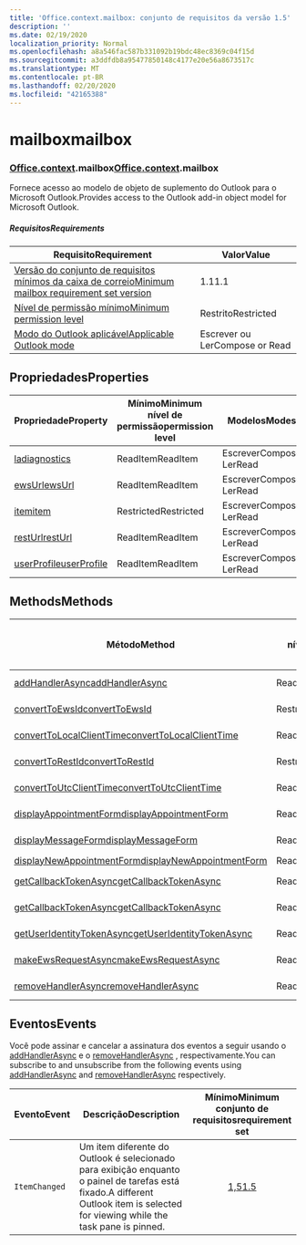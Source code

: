 ```yaml
---
title: 'Office.context.mailbox: conjunto de requisitos da versão 1.5'
description: ''
ms.date: 02/19/2020
localization_priority: Normal
ms.openlocfilehash: a8a546fac587b331092b19bdc48ec8369c04f15d
ms.sourcegitcommit: a3ddfdb8a95477850148c4177e20e56a8673517c
ms.translationtype: MT
ms.contentlocale: pt-BR
ms.lasthandoff: 02/20/2020
ms.locfileid: "42165388"
---
```

# <a name="mailbox"></a><span data-ttu-id="2ddde-102">mailbox</span><span class="sxs-lookup"><span data-stu-id="2ddde-102">mailbox</span></span>

### <a name="officecontextmailbox"></a><span data-ttu-id="2ddde-103">[Office](office.md)[.context](office.context.md).mailbox</span><span class="sxs-lookup"><span data-stu-id="2ddde-103">[Office](office.md)[.context](office.context.md).mailbox</span></span>

<span data-ttu-id="2ddde-104">Fornece acesso ao modelo de objeto de suplemento do Outlook para o Microsoft Outlook.</span><span class="sxs-lookup"><span data-stu-id="2ddde-104">Provides access to the Outlook add-in object model for Microsoft Outlook.</span></span>

##### <a name="requirements"></a><span data-ttu-id="2ddde-105">Requisitos</span><span class="sxs-lookup"><span data-stu-id="2ddde-105">Requirements</span></span>

|<span data-ttu-id="2ddde-106">Requisito</span><span class="sxs-lookup"><span data-stu-id="2ddde-106">Requirement</span></span>| <span data-ttu-id="2ddde-107">Valor</span><span class="sxs-lookup"><span data-stu-id="2ddde-107">Value</span></span>|
|---|---|
|[<span data-ttu-id="2ddde-108">Versão do conjunto de requisitos mínimos da caixa de correio</span><span class="sxs-lookup"><span data-stu-id="2ddde-108">Minimum mailbox requirement set version</span></span>](../../requirement-sets/outlook-api-requirement-sets.md)| <span data-ttu-id="2ddde-109">1.1</span><span class="sxs-lookup"><span data-stu-id="2ddde-109">1.1</span></span>|
|[<span data-ttu-id="2ddde-110">Nível de permissão mínimo</span><span class="sxs-lookup"><span data-stu-id="2ddde-110">Minimum permission level</span></span>](../../../outlook/understanding-outlook-add-in-permissions.md)| <span data-ttu-id="2ddde-111">Restrito</span><span class="sxs-lookup"><span data-stu-id="2ddde-111">Restricted</span></span>|
|[<span data-ttu-id="2ddde-112">Modo do Outlook aplicável</span><span class="sxs-lookup"><span data-stu-id="2ddde-112">Applicable Outlook mode</span></span>](../../../outlook/outlook-add-ins-overview.md#extension-points)| <span data-ttu-id="2ddde-113">Escrever ou Ler</span><span class="sxs-lookup"><span data-stu-id="2ddde-113">Compose or Read</span></span>|

## <a name="properties"></a><span data-ttu-id="2ddde-114">Propriedades</span><span class="sxs-lookup"><span data-stu-id="2ddde-114">Properties</span></span>

| <span data-ttu-id="2ddde-115">Propriedade</span><span class="sxs-lookup"><span data-stu-id="2ddde-115">Property</span></span> | <span data-ttu-id="2ddde-116">Mínimo</span><span class="sxs-lookup"><span data-stu-id="2ddde-116">Minimum</span></span><br><span data-ttu-id="2ddde-117">nível de permissão</span><span class="sxs-lookup"><span data-stu-id="2ddde-117">permission level</span></span> | <span data-ttu-id="2ddde-118">Modelos</span><span class="sxs-lookup"><span data-stu-id="2ddde-118">Modes</span></span> | <span data-ttu-id="2ddde-119">Tipo de retorno</span><span class="sxs-lookup"><span data-stu-id="2ddde-119">Return type</span></span> | <span data-ttu-id="2ddde-120">Mínimo</span><span class="sxs-lookup"><span data-stu-id="2ddde-120">Minimum</span></span><br><span data-ttu-id="2ddde-121">conjunto de requisitos</span><span class="sxs-lookup"><span data-stu-id="2ddde-121">requirement set</span></span> |
|---|---|---|---|:---:|
| [<span data-ttu-id="2ddde-122">la</span><span class="sxs-lookup"><span data-stu-id="2ddde-122">diagnostics</span></span>](/javascript/api/outlook/office.mailbox?view=outlook-js-1.5#diagnostics) | <span data-ttu-id="2ddde-123">ReadItem</span><span class="sxs-lookup"><span data-stu-id="2ddde-123">ReadItem</span></span> | <span data-ttu-id="2ddde-124">Escrever</span><span class="sxs-lookup"><span data-stu-id="2ddde-124">Compose</span></span><br><span data-ttu-id="2ddde-125">Ler</span><span class="sxs-lookup"><span data-stu-id="2ddde-125">Read</span></span> | [<span data-ttu-id="2ddde-126">La</span><span class="sxs-lookup"><span data-stu-id="2ddde-126">Diagnostics</span></span>](/javascript/api/outlook/office.diagnostics?view=outlook-js-1.5) | [<span data-ttu-id="2ddde-127">1.1</span><span class="sxs-lookup"><span data-stu-id="2ddde-127">1.1</span></span>](../requirement-set-1.1/outlook-requirement-set-1.1.md) |
| [<span data-ttu-id="2ddde-128">ewsUrl</span><span class="sxs-lookup"><span data-stu-id="2ddde-128">ewsUrl</span></span>](/javascript/api/outlook/office.mailbox?view=outlook-js-1.5#ewsurl) | <span data-ttu-id="2ddde-129">ReadItem</span><span class="sxs-lookup"><span data-stu-id="2ddde-129">ReadItem</span></span> | <span data-ttu-id="2ddde-130">Escrever</span><span class="sxs-lookup"><span data-stu-id="2ddde-130">Compose</span></span><br><span data-ttu-id="2ddde-131">Ler</span><span class="sxs-lookup"><span data-stu-id="2ddde-131">Read</span></span> | <span data-ttu-id="2ddde-132">String</span><span class="sxs-lookup"><span data-stu-id="2ddde-132">String</span></span> | [<span data-ttu-id="2ddde-133">1.1</span><span class="sxs-lookup"><span data-stu-id="2ddde-133">1.1</span></span>](../requirement-set-1.1/outlook-requirement-set-1.1.md) |
| [<span data-ttu-id="2ddde-134">item</span><span class="sxs-lookup"><span data-stu-id="2ddde-134">item</span></span>](office.context.mailbox.item.md) | <span data-ttu-id="2ddde-135">Restricted</span><span class="sxs-lookup"><span data-stu-id="2ddde-135">Restricted</span></span> | <span data-ttu-id="2ddde-136">Escrever</span><span class="sxs-lookup"><span data-stu-id="2ddde-136">Compose</span></span><br><span data-ttu-id="2ddde-137">Ler</span><span class="sxs-lookup"><span data-stu-id="2ddde-137">Read</span></span> | [<span data-ttu-id="2ddde-138">Item</span><span class="sxs-lookup"><span data-stu-id="2ddde-138">Item</span></span>](/javascript/api/outlook/office.item?view=outlook-js-1.5) | [<span data-ttu-id="2ddde-139">1.1</span><span class="sxs-lookup"><span data-stu-id="2ddde-139">1.1</span></span>](../requirement-set-1.1/outlook-requirement-set-1.1.md) |
| [<span data-ttu-id="2ddde-140">restUrl</span><span class="sxs-lookup"><span data-stu-id="2ddde-140">restUrl</span></span>](/javascript/api/outlook/office.mailbox?view=outlook-js-1.5#resturl) | <span data-ttu-id="2ddde-141">ReadItem</span><span class="sxs-lookup"><span data-stu-id="2ddde-141">ReadItem</span></span> | <span data-ttu-id="2ddde-142">Escrever</span><span class="sxs-lookup"><span data-stu-id="2ddde-142">Compose</span></span><br><span data-ttu-id="2ddde-143">Ler</span><span class="sxs-lookup"><span data-stu-id="2ddde-143">Read</span></span> | <span data-ttu-id="2ddde-144">String</span><span class="sxs-lookup"><span data-stu-id="2ddde-144">String</span></span> | [<span data-ttu-id="2ddde-145">1,5</span><span class="sxs-lookup"><span data-stu-id="2ddde-145">1.5</span></span>](../requirement-set-1.5/outlook-requirement-set-1.5.md) |
| [<span data-ttu-id="2ddde-146">userProfile</span><span class="sxs-lookup"><span data-stu-id="2ddde-146">userProfile</span></span>](/javascript/api/outlook/office.mailbox?view=outlook-js-1.4#userprofile) | <span data-ttu-id="2ddde-147">ReadItem</span><span class="sxs-lookup"><span data-stu-id="2ddde-147">ReadItem</span></span> | <span data-ttu-id="2ddde-148">Escrever</span><span class="sxs-lookup"><span data-stu-id="2ddde-148">Compose</span></span><br><span data-ttu-id="2ddde-149">Ler</span><span class="sxs-lookup"><span data-stu-id="2ddde-149">Read</span></span> | [<span data-ttu-id="2ddde-150">UserProfile</span><span class="sxs-lookup"><span data-stu-id="2ddde-150">UserProfile</span></span>](/javascript/api/outlook/office.userprofile?view=outlook-js-1.5) | [<span data-ttu-id="2ddde-151">1.1</span><span class="sxs-lookup"><span data-stu-id="2ddde-151">1.1</span></span>](../requirement-set-1.1/outlook-requirement-set-1.1.md) |

## <a name="methods"></a><span data-ttu-id="2ddde-152">Methods</span><span class="sxs-lookup"><span data-stu-id="2ddde-152">Methods</span></span>

| <span data-ttu-id="2ddde-153">Método</span><span class="sxs-lookup"><span data-stu-id="2ddde-153">Method</span></span> | <span data-ttu-id="2ddde-154">Mínimo</span><span class="sxs-lookup"><span data-stu-id="2ddde-154">Minimum</span></span><br><span data-ttu-id="2ddde-155">nível de permissão</span><span class="sxs-lookup"><span data-stu-id="2ddde-155">permission level</span></span> | <span data-ttu-id="2ddde-156">Modelos</span><span class="sxs-lookup"><span data-stu-id="2ddde-156">Modes</span></span> | <span data-ttu-id="2ddde-157">Mínimo</span><span class="sxs-lookup"><span data-stu-id="2ddde-157">Minimum</span></span><br><span data-ttu-id="2ddde-158">conjunto de requisitos</span><span class="sxs-lookup"><span data-stu-id="2ddde-158">requirement set</span></span> |
|---|---|---|:---:|
| [<span data-ttu-id="2ddde-159">addHandlerAsync</span><span class="sxs-lookup"><span data-stu-id="2ddde-159">addHandlerAsync</span></span>](/javascript/api/outlook/office.mailbox?view=outlook-js-1.5#addhandlerasync-eventtype--handler--options--callback-) | <span data-ttu-id="2ddde-160">ReadItem</span><span class="sxs-lookup"><span data-stu-id="2ddde-160">ReadItem</span></span> | <span data-ttu-id="2ddde-161">Escrever</span><span class="sxs-lookup"><span data-stu-id="2ddde-161">Compose</span></span><br><span data-ttu-id="2ddde-162">Ler</span><span class="sxs-lookup"><span data-stu-id="2ddde-162">Read</span></span> | [<span data-ttu-id="2ddde-163">1,5</span><span class="sxs-lookup"><span data-stu-id="2ddde-163">1.5</span></span>](../requirement-set-1.5/outlook-requirement-set-1.5.md) |
| [<span data-ttu-id="2ddde-164">convertToEwsId</span><span class="sxs-lookup"><span data-stu-id="2ddde-164">convertToEwsId</span></span>](/javascript/api/outlook/office.mailbox?view=outlook-js-1.5#converttoewsid-itemid--restversion-) | <span data-ttu-id="2ddde-165">Restricted</span><span class="sxs-lookup"><span data-stu-id="2ddde-165">Restricted</span></span> | <span data-ttu-id="2ddde-166">Escrever</span><span class="sxs-lookup"><span data-stu-id="2ddde-166">Compose</span></span><br><span data-ttu-id="2ddde-167">Ler</span><span class="sxs-lookup"><span data-stu-id="2ddde-167">Read</span></span> | [<span data-ttu-id="2ddde-168">1.3</span><span class="sxs-lookup"><span data-stu-id="2ddde-168">1.3</span></span>](../requirement-set-1.3/outlook-requirement-set-1.3.md) |
| [<span data-ttu-id="2ddde-169">convertToLocalClientTime</span><span class="sxs-lookup"><span data-stu-id="2ddde-169">convertToLocalClientTime</span></span>](/javascript/api/outlook/office.mailbox?view=outlook-js-1.5#converttolocalclienttime-timevalue-) | <span data-ttu-id="2ddde-170">ReadItem</span><span class="sxs-lookup"><span data-stu-id="2ddde-170">ReadItem</span></span> | <span data-ttu-id="2ddde-171">Escrever</span><span class="sxs-lookup"><span data-stu-id="2ddde-171">Compose</span></span><br><span data-ttu-id="2ddde-172">Ler</span><span class="sxs-lookup"><span data-stu-id="2ddde-172">Read</span></span> | [<span data-ttu-id="2ddde-173">1.1</span><span class="sxs-lookup"><span data-stu-id="2ddde-173">1.1</span></span>](../requirement-set-1.1/outlook-requirement-set-1.1.md) |
| [<span data-ttu-id="2ddde-174">convertToRestId</span><span class="sxs-lookup"><span data-stu-id="2ddde-174">convertToRestId</span></span>](/javascript/api/outlook/office.mailbox?view=outlook-js-1.5#converttorestid-itemid--restversion-) | <span data-ttu-id="2ddde-175">Restricted</span><span class="sxs-lookup"><span data-stu-id="2ddde-175">Restricted</span></span> | <span data-ttu-id="2ddde-176">Escrever</span><span class="sxs-lookup"><span data-stu-id="2ddde-176">Compose</span></span><br><span data-ttu-id="2ddde-177">Ler</span><span class="sxs-lookup"><span data-stu-id="2ddde-177">Read</span></span> | [<span data-ttu-id="2ddde-178">1.3</span><span class="sxs-lookup"><span data-stu-id="2ddde-178">1.3</span></span>](../requirement-set-1.3/outlook-requirement-set-1.3.md) |
| [<span data-ttu-id="2ddde-179">convertToUtcClientTime</span><span class="sxs-lookup"><span data-stu-id="2ddde-179">convertToUtcClientTime</span></span>](/javascript/api/outlook/office.mailbox?view=outlook-js-1.5#converttoutcclienttime-input-) | <span data-ttu-id="2ddde-180">ReadItem</span><span class="sxs-lookup"><span data-stu-id="2ddde-180">ReadItem</span></span> | <span data-ttu-id="2ddde-181">Escrever</span><span class="sxs-lookup"><span data-stu-id="2ddde-181">Compose</span></span><br><span data-ttu-id="2ddde-182">Ler</span><span class="sxs-lookup"><span data-stu-id="2ddde-182">Read</span></span> | [<span data-ttu-id="2ddde-183">1.1</span><span class="sxs-lookup"><span data-stu-id="2ddde-183">1.1</span></span>](../requirement-set-1.1/outlook-requirement-set-1.1.md) |
| [<span data-ttu-id="2ddde-184">displayAppointmentForm</span><span class="sxs-lookup"><span data-stu-id="2ddde-184">displayAppointmentForm</span></span>](/javascript/api/outlook/office.mailbox?view=outlook-js-1.5#displayappointmentform-itemid-) | <span data-ttu-id="2ddde-185">ReadItem</span><span class="sxs-lookup"><span data-stu-id="2ddde-185">ReadItem</span></span> | <span data-ttu-id="2ddde-186">Escrever</span><span class="sxs-lookup"><span data-stu-id="2ddde-186">Compose</span></span><br><span data-ttu-id="2ddde-187">Ler</span><span class="sxs-lookup"><span data-stu-id="2ddde-187">Read</span></span> | [<span data-ttu-id="2ddde-188">1.1</span><span class="sxs-lookup"><span data-stu-id="2ddde-188">1.1</span></span>](../requirement-set-1.1/outlook-requirement-set-1.1.md) |
| [<span data-ttu-id="2ddde-189">displayMessageForm</span><span class="sxs-lookup"><span data-stu-id="2ddde-189">displayMessageForm</span></span>](/javascript/api/outlook/office.mailbox?view=outlook-js-1.5#displaymessageform-itemid-) | <span data-ttu-id="2ddde-190">ReadItem</span><span class="sxs-lookup"><span data-stu-id="2ddde-190">ReadItem</span></span> | <span data-ttu-id="2ddde-191">Escrever</span><span class="sxs-lookup"><span data-stu-id="2ddde-191">Compose</span></span><br><span data-ttu-id="2ddde-192">Ler</span><span class="sxs-lookup"><span data-stu-id="2ddde-192">Read</span></span> | [<span data-ttu-id="2ddde-193">1.1</span><span class="sxs-lookup"><span data-stu-id="2ddde-193">1.1</span></span>](../requirement-set-1.1/outlook-requirement-set-1.1.md) |
| [<span data-ttu-id="2ddde-194">displayNewAppointmentForm</span><span class="sxs-lookup"><span data-stu-id="2ddde-194">displayNewAppointmentForm</span></span>](/javascript/api/outlook/office.mailbox?view=outlook-js-1.5#displaynewappointmentform-parameters-) | <span data-ttu-id="2ddde-195">ReadItem</span><span class="sxs-lookup"><span data-stu-id="2ddde-195">ReadItem</span></span> | <span data-ttu-id="2ddde-196">Ler</span><span class="sxs-lookup"><span data-stu-id="2ddde-196">Read</span></span> | [<span data-ttu-id="2ddde-197">1.1</span><span class="sxs-lookup"><span data-stu-id="2ddde-197">1.1</span></span>](../requirement-set-1.1/outlook-requirement-set-1.1.md) |
| [<span data-ttu-id="2ddde-198">getCallbackTokenAsync</span><span class="sxs-lookup"><span data-stu-id="2ddde-198">getCallbackTokenAsync</span></span>](/javascript/api/outlook/office.mailbox?view=outlook-js-1.5#getcallbacktokenasync-options--callback-) | <span data-ttu-id="2ddde-199">ReadItem</span><span class="sxs-lookup"><span data-stu-id="2ddde-199">ReadItem</span></span> | <span data-ttu-id="2ddde-200">Escrever</span><span class="sxs-lookup"><span data-stu-id="2ddde-200">Compose</span></span><br><span data-ttu-id="2ddde-201">Ler</span><span class="sxs-lookup"><span data-stu-id="2ddde-201">Read</span></span> | [<span data-ttu-id="2ddde-202">1,5</span><span class="sxs-lookup"><span data-stu-id="2ddde-202">1.5</span></span>](../requirement-set-1.5/outlook-requirement-set-1.5.md) |
| [<span data-ttu-id="2ddde-203">getCallbackTokenAsync</span><span class="sxs-lookup"><span data-stu-id="2ddde-203">getCallbackTokenAsync</span></span>](/javascript/api/outlook/office.mailbox?view=outlook-js-1.5#getcallbacktokenasync-callback--usercontext-) | <span data-ttu-id="2ddde-204">ReadItem</span><span class="sxs-lookup"><span data-stu-id="2ddde-204">ReadItem</span></span> | <span data-ttu-id="2ddde-205">Escrever</span><span class="sxs-lookup"><span data-stu-id="2ddde-205">Compose</span></span><br><span data-ttu-id="2ddde-206">Ler</span><span class="sxs-lookup"><span data-stu-id="2ddde-206">Read</span></span> | [<span data-ttu-id="2ddde-207">1.3</span><span class="sxs-lookup"><span data-stu-id="2ddde-207">1.3</span></span>](../requirement-set-1.3/outlook-requirement-set-1.3.md)<br>[<span data-ttu-id="2ddde-208">1.1</span><span class="sxs-lookup"><span data-stu-id="2ddde-208">1.1</span></span>](../requirement-set-1.1/outlook-requirement-set-1.1.md) |
| [<span data-ttu-id="2ddde-209">getUserIdentityTokenAsync</span><span class="sxs-lookup"><span data-stu-id="2ddde-209">getUserIdentityTokenAsync</span></span>](/javascript/api/outlook/office.mailbox?view=outlook-js-1.5#getuseridentitytokenasync-callback--usercontext-) | <span data-ttu-id="2ddde-210">ReadItem</span><span class="sxs-lookup"><span data-stu-id="2ddde-210">ReadItem</span></span> | <span data-ttu-id="2ddde-211">Escrever</span><span class="sxs-lookup"><span data-stu-id="2ddde-211">Compose</span></span><br><span data-ttu-id="2ddde-212">Ler</span><span class="sxs-lookup"><span data-stu-id="2ddde-212">Read</span></span> | [<span data-ttu-id="2ddde-213">1.1</span><span class="sxs-lookup"><span data-stu-id="2ddde-213">1.1</span></span>](../requirement-set-1.1/outlook-requirement-set-1.1.md) |
| [<span data-ttu-id="2ddde-214">makeEwsRequestAsync</span><span class="sxs-lookup"><span data-stu-id="2ddde-214">makeEwsRequestAsync</span></span>](/javascript/api/outlook/office.mailbox?view=outlook-js-1.5#makeewsrequestasync-data--callback--usercontext-) | <span data-ttu-id="2ddde-215">ReadWriteMailbox</span><span class="sxs-lookup"><span data-stu-id="2ddde-215">ReadWriteMailbox</span></span> | <span data-ttu-id="2ddde-216">Escrever</span><span class="sxs-lookup"><span data-stu-id="2ddde-216">Compose</span></span><br><span data-ttu-id="2ddde-217">Ler</span><span class="sxs-lookup"><span data-stu-id="2ddde-217">Read</span></span> | [<span data-ttu-id="2ddde-218">1.1</span><span class="sxs-lookup"><span data-stu-id="2ddde-218">1.1</span></span>](../requirement-set-1.1/outlook-requirement-set-1.1.md) |
| [<span data-ttu-id="2ddde-219">removeHandlerAsync</span><span class="sxs-lookup"><span data-stu-id="2ddde-219">removeHandlerAsync</span></span>](/javascript/api/outlook/office.mailbox?view=outlook-js-1.5#removehandlerasync-eventtype--options--callback-) | <span data-ttu-id="2ddde-220">ReadItem</span><span class="sxs-lookup"><span data-stu-id="2ddde-220">ReadItem</span></span> | <span data-ttu-id="2ddde-221">Escrever</span><span class="sxs-lookup"><span data-stu-id="2ddde-221">Compose</span></span><br><span data-ttu-id="2ddde-222">Ler</span><span class="sxs-lookup"><span data-stu-id="2ddde-222">Read</span></span> | [<span data-ttu-id="2ddde-223">1,5</span><span class="sxs-lookup"><span data-stu-id="2ddde-223">1.5</span></span>](../requirement-set-1.5/outlook-requirement-set-1.5.md) |

## <a name="events"></a><span data-ttu-id="2ddde-224">Eventos</span><span class="sxs-lookup"><span data-stu-id="2ddde-224">Events</span></span>

<span data-ttu-id="2ddde-225">Você pode assinar e cancelar a assinatura dos eventos a seguir usando o [addHandlerAsync](/javascript/api/outlook/office.mailbox?view=outlook-js-1.5#addhandlerasync-eventtype--handler--options--callback-) e o [removeHandlerAsync](/javascript/api/outlook/office.mailbox?view=outlook-js-1.5#removehandlerasync-eventtype--options--callback-) , respectivamente.</span><span class="sxs-lookup"><span data-stu-id="2ddde-225">You can subscribe to and unsubscribe from the following events using [addHandlerAsync](/javascript/api/outlook/office.mailbox?view=outlook-js-1.5#addhandlerasync-eventtype--handler--options--callback-) and [removeHandlerAsync](/javascript/api/outlook/office.mailbox?view=outlook-js-1.5#removehandlerasync-eventtype--options--callback-) respectively.</span></span>

| <span data-ttu-id="2ddde-226">Evento</span><span class="sxs-lookup"><span data-stu-id="2ddde-226">Event</span></span> | <span data-ttu-id="2ddde-227">Descrição</span><span class="sxs-lookup"><span data-stu-id="2ddde-227">Description</span></span> | <span data-ttu-id="2ddde-228">Mínimo</span><span class="sxs-lookup"><span data-stu-id="2ddde-228">Minimum</span></span><br><span data-ttu-id="2ddde-229">conjunto de requisitos</span><span class="sxs-lookup"><span data-stu-id="2ddde-229">requirement set</span></span> |
|---|---|:---:|
|`ItemChanged`| <span data-ttu-id="2ddde-230">Um item diferente do Outlook é selecionado para exibição enquanto o painel de tarefas está fixado.</span><span class="sxs-lookup"><span data-stu-id="2ddde-230">A different Outlook item is selected for viewing while the task pane is pinned.</span></span> | [<span data-ttu-id="2ddde-231">1,5</span><span class="sxs-lookup"><span data-stu-id="2ddde-231">1.5</span></span>](../requirement-set-1.5/outlook-requirement-set-1.5.md) |
